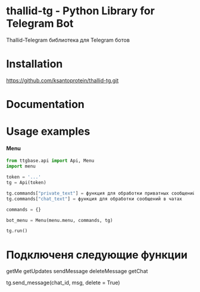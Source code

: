 # thallid-tg - Python Library for Telegram Bot

Thallid-Telegram библиотека для Telegram ботов


# Installation

https://github.com/ksantoprotein/thallid-tg.git

# Documentation


# Usage examples

#### Menu
``` python
from ttgbase.api import Api, Menu
import menu

token = '...'
tg = Api(token)

tg.commands["private_text"] = функция для обработки приватных сообщений
tg.commands["chat_text"] = функция для обработки сообщений в чатах

commands = {}

bot_menu = Menu(menu.menu, commands, tg)

tg.run()
```

# Подключеня следующие функции

getMe
getUpdates
sendMessage
deleteMessage
getChat

tg.send_message(chat_id, msg, delete = True)
